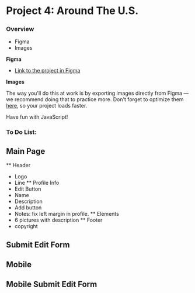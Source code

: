 # Project 4: Around The U.S.

### Overview

* Figma
* Images

**Figma**

* [Link to the project in Figma](https://www.figma.com/file/mUgu8OSHWE0M6p6vfwmdu9/Sprint-4-Around-The-U.S.-desktop-mobile?node-id=0%3A1)

**Images**

The way you'll do this at work is by exporting images directly from Figma — we recommend doing that to practice more. Don't forget to optimize them [here](https://tinypng.com/), so your project loads faster. 

Have fun with JavaScript!

### To Do List:

## Main Page

** Header
  * Logo
  * Line
** Profile Info
  * Edit Button
  * Name
  * Description
  * Add button
  * Notes: fix left margin in profile.
** Elements
  * 6 pictures with description
** Footer
  * copyright

## Submit Edit Form


## Mobile


## Mobile Submit Edit Form
